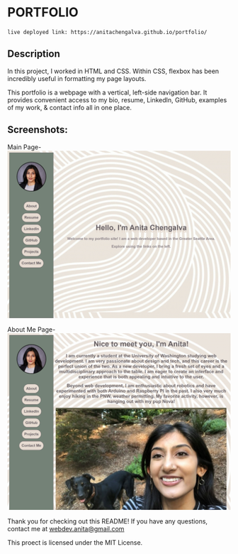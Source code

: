 # PORTFOLIO

    live deployed link: https://anitachengalva.github.io/portfolio/

## Description
In this project, I worked in HTML and CSS.
Within CSS, flexbox has been incredibly useful in formatting my page layouts.

This portfolio is a webpage with a vertical, left-side navigation bar.
It provides convenient access to my bio, resume, LinkedIn, GitHub, examples of my work, & contact info all in one place.

## Screenshots:
Main Page-
![Main Page Screenshot](images\portfolio-home-screenshot.png)

About Me Page-
![About Me Page Screenshot](images\portfolio-about-screenshot.png)

Thank you for checking out this README! If you have any questions, contact me at 
webdev.anita@gmail.com

This proect is licensed under the MIT License.